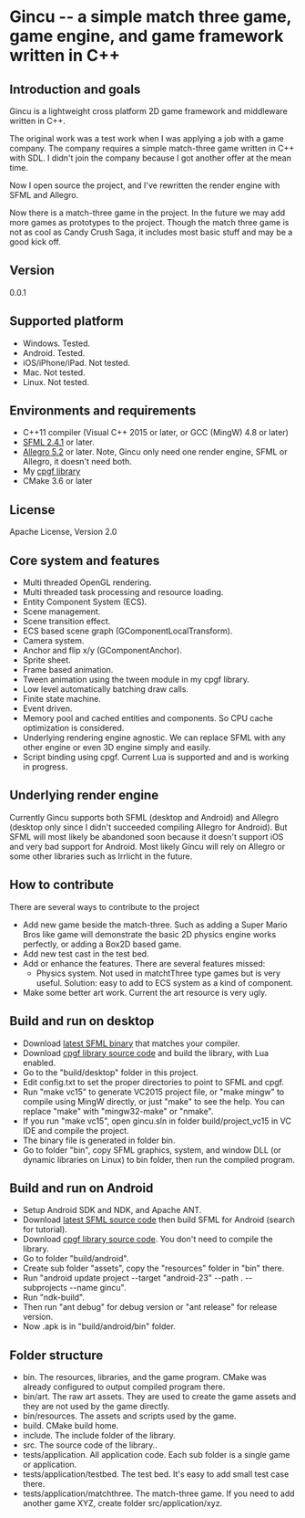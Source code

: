 # Gincu -- a simple match three game, game engine, and game framework written in C++

## Introduction and goals

Gincu is a lightweight cross platform 2D game framework and middleware written in C++.


The original work was a test work when I was applying a job with a game company. The company requires a simple match-three game written in C++ with SDL. I didn't join the company because I got another offer at the mean time.

Now I open source the project, and I've rewritten the render engine with SFML and Allegro.

Now there is a match-three game in the project. In the future we may add more games as prototypes to the project. Though the match three game is not as cool as Candy Crush Saga, it includes most basic stuff and may be a good kick off.

## Version

0.0.1

## Supported platform

 * Windows. Tested.
 * Android. Tested.
 * iOS/iPhone/iPad. Not tested.
 * Mac. Not tested.
 * Linux. Not tested.
 
## Environments and requirements

 * C++11 compiler (Visual C++ 2015 or later, or GCC (MingW) 4.8 or later)
 * [SFML 2.4.1](http://www.sfml-dev.org/) or later.
 * [Allegro 5.2](http://www.liballeg.org/) or later. Note, Gincu only need one render engine, SFML or Allegro, it doesn't need both.
 * My [cpgf library](https://github.com/cpgf/cpgf)
 * CMake 3.6 or later

## License

Apache License, Version 2.0

## Core system and features

 * Multi threaded OpenGL rendering.
 * Multi threaded task processing and resource loading.
 * Entity Component System (ECS).
 * Scene management.
 * Scene transition effect.
 * ECS based scene graph (GComponentLocalTransform).
 * Camera system.
 * Anchor and flip x/y (GComponentAnchor).
 * Sprite sheet.
 * Frame based animation.
 * Tween animation using the tween module in my cpgf library.
 * Low level automatically batching draw calls.
 * Finite state machine.
 * Event driven.
 * Memory pool and cached entities and components. So CPU cache optimization is considered.
 * Underlying rendering engine agnostic. We can replace SFML with any other engine or even 3D engine simply and easily.
 * Script binding using cpgf. Current Lua is supported and and is working in progress.

## Underlying render engine
Currently Gincu supports both SFML (desktop and Android) and Allegro (desktop only since I didn't succeeded compiling Allegro for Android).
But SFML will most likely be abandoned soon because it doesn't support iOS and very bad support for Android.
Most likely Gincu will rely on Allegro or some other libraries such as Irrlicht in the future.

## How to contribute

There are several ways to contribute to the project

 * Add new game beside the match-three. Such as adding a Super Mario Bros like game will demonstrate the basic 2D physics engine works perfectly, or adding a Box2D based game.
 * Add new test cast in the test bed.
 * Add or enhance the features. There are several features missed:
   * Physics system. Not used in matchtThree type games but is very useful. Solution: easy to add to ECS system as a kind of component.
 * Make some better art work. Current the art resource is very ugly.

## Build and run on desktop

 * Download [latest SFML binary](http://www.sfml-dev.org/) that matches your compiler.
 * Download [cpgf library source code](https://github.com/cpgf/cpgf)  and build the library, with Lua enabled.
 * Go to the "build/desktop" folder in this project.
 * Edit config.txt to set the proper directories to point to SFML and cpgf.
 * Run "make vc15" to generate VC2015 project file, or "make mingw" to compile using MingW directly, or just "make" to see the help. You can replace "make" with "mingw32-make" or "nmake".
 * If you run "make vc15", open gincu.sln in folder build/project_vc15 in VC IDE and compile the project.
 * The binary file is generated in folder bin.
 * Go to folder "bin", copy SFML graphics, system, and window DLL (or dynamic libraries on Linux) to bin folder, then run the compiled program.

## Build and run on Android

 * Setup Android SDK and NDK, and Apache ANT.
 * Download [latest SFML source code](http://www.sfml-dev.org/) then build SFML for Android (search for tutorial).
 * Download [cpgf library source code](https://github.com/cpgf/cpgf). You don't need to compile the library.
 * Go to folder "build/android".
 * Create sub folder "assets", copy the "resources" folder in "bin" there.
 * Run "android update project --target "android-23" --path . --subprojects --name gincu".
 * Run "ndk-build".
 * Then run "ant debug" for debug version or "ant release" for release version.
 * Now .apk is in "build/android/bin" folder.

## Folder structure

 * bin. The resources, libraries, and the game program. CMake was already configured to output compiled program there.
 * bin/art. The raw art assets. They are used to create the game assets and they are not used by the game directly.
 * bin/resources. The assets and scripts used by the game.
 * build. CMake build home.
 * include. The include folder of the library.
 * src. The source code of the library..
 * tests/application. All application code. Each sub folder is a single game or application.
 * tests/application/testbed. The test bed. It's easy to add small test case there.
 * tests/application/matchthree. The match-three game. If you need to add another game XYZ, create folder src/application/xyz.
 
 